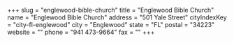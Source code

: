 +++
slug = "englewood-bible-church"
title = "Englewood Bible Church"
name = "Englewood Bible Church"
address = "501 Yale Street"
cityIndexKey = "city-fl-englewood"
city = "Englewood"
state = "FL"
postal = "34223"
website = ""
phone = "941 473-9664"
fax = ""
+++
